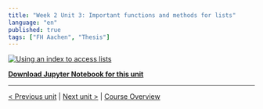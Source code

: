 ```yaml
---
title: "Week 2 Unit 3: Important functions and methods for lists"
language: "en"
published: true
tags: ["FH Aachen", "Thesis"]
---
```


[![Using an index to access lists](https://img.youtube.com/vi/HiTu_MAFLEw/hqdefault.jpg)](https://youtu.be/HiTu_MAFLEw)

[**Download Jupyter Notebook for this unit**](https://opensap-public.s3.openhpicloud.de/courses/2qRB6Gz3FcfD2OBbnSCf8m/rtfiles/4ZtEAGz32BMMRIVr6ybpqJ/openSAP_python1_Week_2_Unit_3_functmethods_notebook.ipynb)

---

[< Previous unit](/teaching/python-mooc/week2_unit3_selftest) | [Next unit >](/teaching/python-mooc/week2_unit2_exercise) |
[Course Overview](/teaching/python-mooc)
